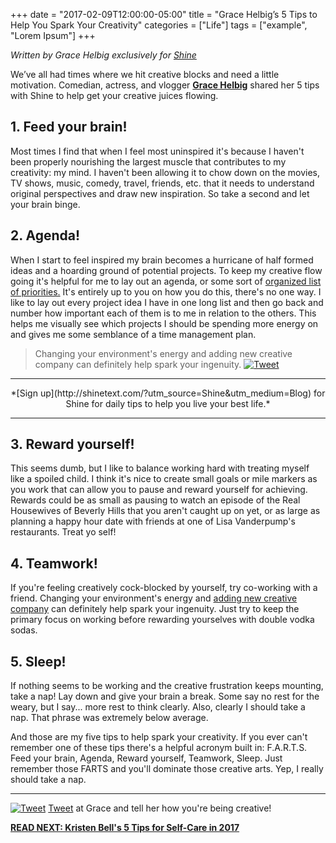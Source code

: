+++
  date = "2017-02-09T12:00:00-05:00"
  title = "Grace Helbig’s 5 Tips to Help You Spark Your Creativity"
  categories = ["Life"]
  tags = ["example", "Lorem Ipsum"]
+++



*Written by Grace Helbig exclusively for [Shine](http://shinetext.com?utm_source=Shine&utm_medium=Blog)*

<span class="dropcap">W</span>e’ve all had times where we hit creative blocks and need a little motivation. Comedian, actress, and vlogger [__Grace Helbig__](https://www.youtube.com/user/graciehinabox) shared her 5 tips with Shine to help get your creative juices flowing. 

## 1. Feed your brain!
Most times I find that when I feel most uninspired it's because I haven't been properly nourishing the largest muscle that contributes to my creativity: my mind. I haven't been allowing it to chow down on the movies, TV shows, music, comedy, travel, friends, etc. that it needs to understand original perspectives and draw new inspiration. So take a second and let your brain binge.

## 2. Agenda! 
When I start to feel inspired my brain becomes a hurricane of half formed ideas and a hoarding ground of potential projects. To keep my creative flow going it's helpful for me to lay out an agenda, or some sort of [organized list of priorities.](http://advice.shinetext.com/articles/the-4-best-ways-to-create-structure-in-your-day/) It's entirely up to you on how you do this, there's no one way. I like to lay out every project idea I have in one long list and then go back and number how important each of them is to me in relation to the others. This helps me visually see which projects I should be spending more energy on and gives me some semblance of a time management plan. 

> Changing your environment's energy and adding new creative company can definitely help spark your ingenuity. <a href="https://ctt.ec/635tb"><img src="//images.contentful.com/awpxl2koull4/6LvAGoJrjOEwQY86uMuS6q/4b6c5fd47467193f78e2dda0ef592d60/Twitter_Logo_Blue.png?h=42" alt="Tweet "></a>

---

<center> *[Sign up](http://shinetext.com/?utm_source=Shine&utm_medium=Blog) for Shine for daily tips to help you live your best life.* </center> 

---


## 3. Reward yourself! 
This seems dumb, but I like to balance working hard with treating myself like a spoiled child. I think it's nice to create small goals or mile markers as you work that can allow you to pause and reward yourself for achieving. Rewards could be as small as pausing to watch an episode of the Real Housewives of Beverly Hills that you aren't caught up on yet, or as large as planning a happy hour date with friends at one of Lisa Vanderpump's restaurants. Treat yo self! 

## 4. Teamwork! 
If you're feeling creatively cock-blocked by yourself, try co-working with a friend. Changing your environment's energy and [adding new creative company](http://advice.shinetext.com/articles/your-self-consciousness-is-killing-your-creativity/) can definitely help spark your ingenuity. Just try to keep the primary focus on working before rewarding yourselves with double vodka sodas. 

## 5. Sleep! 
If nothing seems to be working and the creative frustration keeps mounting, take a nap! Lay down and give your brain a break. Some say no rest for the weary, but I say... more rest to think clearly. Also, clearly I should take a nap. That phrase was extremely below average.  

And those are my five tips to help spark your creativity. If you ever can't remember one of these tips there's a helpful acronym built in: F.A.R.T.S. Feed your brain, Agenda, Reward yourself, Teamwork, Sleep. Just remember those FARTS and you'll dominate those creative arts. Yep, I really should take a nap. 

---



<a href="http://ctt.ec/LixcP"><img src="//images.contentful.com/awpxl2koull4/6LvAGoJrjOEwQY86uMuS6q/4b6c5fd47467193f78e2dda0ef592d60/Twitter_Logo_Blue.png?h=42" alt="Tweet"></a> [Tweet](http://ctt.ec/LixcP) at Grace and tell her how you're being creative!




__[READ NEXT: Kristen Bell's 5 Tips for Self-Care in 2017](http://advice.shinetext.com/articles/kristen-bell-5-simple-tips-for-self-care/)__


<div class="pubexchange_module" id="pubexchange_below_content" data-pubexchange-module-id="2323"></div>

<script>(function(w, d, s, id) {
  w.PUBX=w.PUBX || {pub: "shine_text", discover: false, lazy: true};
  var js, pjs = d.getElementsByTagName(s)[0];
  if (d.getElementById(id)) return;
  js = d.createElement(s); js.id = id; js.async = true;
  js.src = "//main.pubexchange.com/loader.min.js";
  pjs.parentNode.insertBefore(js, pjs);
}(window, document, "script", "pubexchange-jssdk"));</script>
